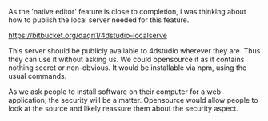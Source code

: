 As the 'native editor' feature is close to completion, i was thinking about 
how to publish the local server needed for this feature. 

https://bitbucket.org/daqri1/4dstudio-localserve

This server should be publicly available to 4dstudio wherever they are. 
Thus they can use it without asking us. We could opensource it as it 
contains nothing secret or non-obvious. It would be installable via npm, using
the usual commands.

As we ask people to install software on their computer for a web application,
the security will be a matter. Opensource would allow people to look at the 
source and likely reassure them about the security aspect.

